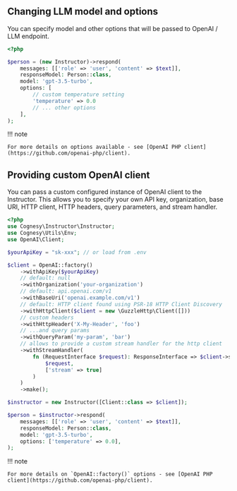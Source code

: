 ## Changing LLM model and options

You can specify model and other options that will be passed to OpenAI / LLM endpoint.

```php
<?php

$person = (new Instructor)->respond(
    messages: [['role' => 'user', 'content' => $text]],
    responseModel: Person::class,
    model: 'gpt-3.5-turbo',
    options: [
        // custom temperature setting
        'temperature' => 0.0
        // ... other options
    ],
);
```

!!! note

    For more details on options available - see [OpenAI PHP client](https://github.com/openai-php/client).


## Providing custom OpenAI client

You can pass a custom configured instance of OpenAI client to the Instructor. This allows you to specify your own API key, organization, base URI, HTTP client, HTTP headers, query parameters, and stream handler.

```php
<?php
use Cognesy\Instructor\Instructor;
use Cognesy\Utils\Env;
use OpenAI\Client;

$yourApiKey = "sk-xxx"; // or load from .env

$client = OpenAI::factory()
    ->withApiKey($yourApiKey)
    // default: null
    ->withOrganization('your-organization')
    // default: api.openai.com/v1
    ->withBaseUri('openai.example.com/v1')
    // default: HTTP client found using PSR-18 HTTP Client Discovery
    ->withHttpClient($client = new \GuzzleHttp\Client([]))
    // custom headers
    ->withHttpHeader('X-My-Header', 'foo')
    // ...and query params
    ->withQueryParam('my-param', 'bar')
    // allows to provide a custom stream handler for the http client
    ->withStreamHandler(
        fn (RequestInterface $request): ResponseInterface => $client->send(
            $request,                
            ['stream' => true]
        )
    )
    ->make();

$instructor = new Instructor([Client::class => $client]);

$person = $instructor->respond(
    messages: [['role' => 'user', 'content' => $text]],
    responseModel: Person::class,
    model: 'gpt-3.5-turbo',
    options: ['temperature' => 0.0],
);
```

!!! note

    For more details on `OpenAI::factory()` options - see [OpenAI PHP client](https://github.com/openai-php/client).
